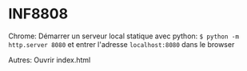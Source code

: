 # INF8808

Chrome: Démarrer un serveur local statique avec python: `$ python -m http.server 8080` et entrer l'adresse `localhost:8080` dans le browser

Autres: Ouvrir index.html
